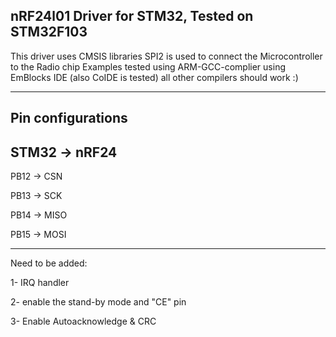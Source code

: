 nRF24l01 Driver for STM32, Tested on STM32F103
------------------------------------------------
This driver uses CMSIS libraries
SPI2  is used to connect the Microcontroller to the Radio chip
Examples tested using ARM-GCC-complier using EmBlocks IDE (also CoIDE is tested)
all other compilers should work :) 


-------------------
Pin configurations
-------------------
STM32 -> nRF24
-------------------
PB12 -> CSN

PB13 -> SCK

PB14 -> MISO

PB15 -> MOSI

-------------------


Need to be added:

1- IRQ handler

2- enable the stand-by mode and "CE" pin

3- Enable Autoacknowledge & CRC
